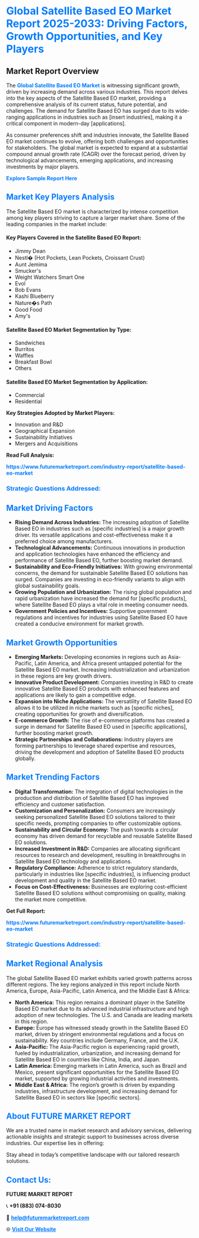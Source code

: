 <h1 style="color: #007BFF;">Global Satellite Based EO Market Report 2025-2033: Driving Factors, Growth Opportunities, and Key Players</h1>

<section id="overview">
<h2>Market Report Overview</h2>
<p>The <a href="https://www.futuremarketreport.com/industry-report/satellite-based-eo-market" style="color: #007BFF; text-decoration: none;"><strong>Global Satellite Based EO Market</strong></a> is witnessing significant growth, driven by increasing demand across various industries. This report delves into the key aspects of the Satellite Based EO market, providing a comprehensive analysis of its current status, future potential, and challenges. The demand for Satellite Based EO has surged due to its wide-ranging applications in industries such as [insert industries], making it a critical component in modern-day [applications].</p>
<p>As consumer preferences shift and industries innovate, the Satellite Based EO market continues to evolve, offering both challenges and opportunities for stakeholders. The global market is expected to expand at a substantial compound annual growth rate (CAGR) over the forecast period, driven by technological advancements, emerging applications, and increasing investments by major players.</p>
</section>

<section id="overview">
<p><a href="https://www.futuremarketreport.com/request-sample/reportId=32343" style="color: #007BFF; text-decoration: none;"><strong>Explore Sample Report Here</strong></a></p>
</section>

<section id="key-players">
<h2 style="color: #007BFF;">Market Key Players Analysis</h2>
<p>The Satellite Based EO market is characterized by intense competition among key players striving to capture a larger market share. Some of the leading companies in the market include:</p>
<h4>Key Players Covered in the Satellite Based EO Report:</h4>
<ul><li>Jimmy Dean</li><li>Nestl� (Hot Pockets, Lean Pockets, Croissant Crust)</li><li>Aunt Jemima</li><li>Smucker&#039;s</li><li>Weight Watchers Smart One</li><li>Evol</li><li>Bob Evans</li><li>Kashi Blueberry</li><li>Nature�s Path</li><li>Good Food</li><li>Amy&#039;s</li></ul>
<h4>Satellite Based EO Market Segmentation by Type:</h4>
<ul><li>Sandwiches</li><li>Burritos</li><li>Waffles</li><li>Breakfast Bowl</li><li>Others</li></ul>

<h4>Satellite Based EO Market Segmentation by Application:</h4>
<ul><li>Commercial</li><li>Residential</li></ul>
<p><strong>Key Strategies Adopted by Market Players:</strong></p>
<ul>
<li>Innovation and R&D</li>
<li>Geographical Expansion</li>
<li>Sustainability Initiatives</li>
<li>Mergers and Acquisitions</li>
</ul>
</section>

<section>
<p><strong>Read Full Analysis: </strong></p><a href="https://www.futuremarketreport.com/industry-report/satellite-based-eo-market" style="color: #007BFF; text-decoration: none;"><strong>https://www.futuremarketreport.com/industry-report/satellite-based-eo-market</strong></a>
<h3 style="color: #007BFF;">Strategic Questions Addressed:</h3>
</section>

<section id="driving-factors">
<h2 style="color: #007BFF;">Market Driving Factors</h2>
<ul>
<li><strong>Rising Demand Across Industries:</strong> The increasing adoption of Satellite Based EO in industries such as [specific industries] is a major growth driver. Its versatile applications and cost-effectiveness make it a preferred choice among manufacturers.</li>
<li><strong>Technological Advancements:</strong> Continuous innovations in production and application technologies have enhanced the efficiency and performance of Satellite Based EO, further boosting market demand.</li>
<li><strong>Sustainability and Eco-Friendly Initiatives:</strong> With growing environmental concerns, the demand for sustainable Satellite Based EO solutions has surged. Companies are investing in eco-friendly variants to align with global sustainability goals.</li>
<li><strong>Growing Population and Urbanization:</strong> The rising global population and rapid urbanization have increased the demand for [specific products], where Satellite Based EO plays a vital role in meeting consumer needs.</li>
<li><strong>Government Policies and Incentives:</strong> Supportive government regulations and incentives for industries using Satellite Based EO have created a conducive environment for market growth.</li>
</ul>
</section>

<section id="growth-opportunities">
<h2 style="color: #007BFF;">Market Growth Opportunities</h2>
<ul>
<li><strong>Emerging Markets:</strong> Developing economies in regions such as Asia-Pacific, Latin America, and Africa present untapped potential for the Satellite Based EO market. Increasing industrialization and urbanization in these regions are key growth drivers.</li>
<li><strong>Innovative Product Development:</strong> Companies investing in R&D to create innovative Satellite Based EO products with enhanced features and applications are likely to gain a competitive edge.</li>
<li><strong>Expansion into Niche Applications:</strong> The versatility of Satellite Based EO allows it to be utilized in niche markets such as [specific niches], creating opportunities for growth and diversification.</li>
<li><strong>E-commerce Growth:</strong> The rise of e-commerce platforms has created a surge in demand for Satellite Based EO used in [specific applications], further boosting market growth.</li>
<li><strong>Strategic Partnerships and Collaborations:</strong> Industry players are forming partnerships to leverage shared expertise and resources, driving the development and adoption of Satellite Based EO products globally.</li>
</ul>
</section>

<section id="trending-factors">
<h2 style="color: #007BFF;">Market Trending Factors</h2>
<ul>
<li><strong>Digital Transformation:</strong> The integration of digital technologies in the production and distribution of Satellite Based EO has improved efficiency and customer satisfaction.</li>
<li><strong>Customization and Personalization:</strong> Consumers are increasingly seeking personalized Satellite Based EO solutions tailored to their specific needs, prompting companies to offer customizable options.</li>
<li><strong>Sustainability and Circular Economy:</strong> The push towards a circular economy has driven demand for recyclable and reusable Satellite Based EO solutions.</li>
<li><strong>Increased Investment in R&D:</strong> Companies are allocating significant resources to research and development, resulting in breakthroughs in Satellite Based EO technology and applications.</li>
<li><strong>Regulatory Compliance:</strong> Adherence to strict regulatory standards, particularly in industries like [specific industries], is influencing product development and quality in the Satellite Based EO market.</li>
<li><strong>Focus on Cost-Effectiveness:</strong> Businesses are exploring cost-efficient Satellite Based EO solutions without compromising on quality, making the market more competitive.</li>
</ul>
</section>

<section>
<p><strong>Get Full Report: </strong></p><a href="https://www.futuremarketreport.com/industry-report/satellite-based-eo-market" style="color: #007BFF; text-decoration: none;"><strong>https://www.futuremarketreport.com/industry-report/satellite-based-eo-market</strong></a>
<h3 style="color: #007BFF;">Strategic Questions Addressed:</h3>
</section>


<section id="regional-analysis">
<h2 style="color: #007BFF;">Market Regional Analysis</h2>
<p>The global Satellite Based EO market exhibits varied growth patterns across different regions. The key regions analyzed in this report include North America, Europe, Asia-Pacific, Latin America, and the Middle East & Africa:</p>
<ul>
<li><strong>North America:</strong> This region remains a dominant player in the Satellite Based EO market due to its advanced industrial infrastructure and high adoption of new technologies. The U.S. and Canada are leading markets in this region.</li>
<li><strong>Europe:</strong> Europe has witnessed steady growth in the Satellite Based EO market, driven by stringent environmental regulations and a focus on sustainability. Key countries include Germany, France, and the U.K.</li>
<li><strong>Asia-Pacific:</strong> The Asia-Pacific region is experiencing rapid growth, fueled by industrialization, urbanization, and increasing demand for Satellite Based EO in countries like China, India, and Japan.</li>
<li><strong>Latin America:</strong> Emerging markets in Latin America, such as Brazil and Mexico, present significant opportunities for the Satellite Based EO market, supported by growing industrial activities and investments.</li>
<li><strong>Middle East & Africa:</strong> The region’s growth is driven by expanding industries, infrastructure development, and increasing demand for Satellite Based EO in sectors like [specific sectors].</li>
</ul>
</section>

<footer>
<h2 style="color: #007BFF;">About FUTURE MARKET REPORT</h2>
<p>We are a trusted name in market research and advisory services, delivering actionable insights and strategic support to businesses across diverse industries. Our expertise lies in offering:</p>

<p>Stay ahead in today’s competitive landscape with our tailored research solutions.</p>

<h2 style="color: #007BFF;">Contact Us:</h2>
<p><strong>FUTURE MARKET REPORT</strong></p>
<p>📞 <strong>+91 (883) 074-8030</strong></p>
<p>📧 <strong><a href="mailto:help@futuremarketreport.com" style="color: #007BFF;">help@futuremarketreport.com</a></strong></p>
<p>🌐 <strong><a href="https://www.futuremarketreport.com/" style="color: #007BFF;">Visit Our Website</a></strong></p>
</footer>
